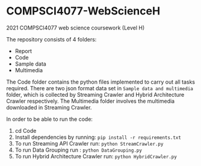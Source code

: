 # COMPSCI4077-WebScienceH
2021 COMPSCI4077 web science coursework (Level H)

The repository consists of 4 folders:

- Report
- Code
- Sample data 
- Multimedia

The  Code folder contains the python files implemented to carry out all tasks required. There are two json format data set in `Sample data and multimedia` folder, which is collected by Streaming Crawler and Hybrid Architecture Crawler respectively. The Multimedia folder involves the multimedia downloaded in Streaming Crawler. 

In order to be able to run the code:

1. cd Code
2. Install dependencies by running: `pip install -r requirements.txt`
3. To run Streaming API Crawler run: `python StreamCrawler.py`
4. To run Data Grouping run : `python DataGrouping.py`
5. To run Hybrid Architecture Crawler run: `python HybridCrawler.py`

